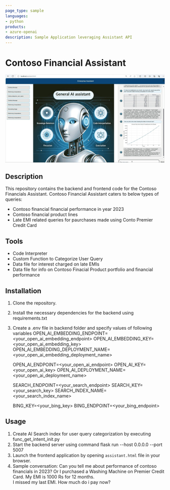 ```yaml
---
page_type: sample
languages:
- python
products:
- azure-openai
description: Sample Application leveraging Assistant API
---
```


# Contoso Financial Assistant
![Banner](./readme_assets/banner.jpg)

## Description

This repository contains the backend and frontend code for the Contoso Financials Assistant. 
Contoso Financial Assistant caters to below types of queries:
- Contoso financial financial performance in year 2023
- Contoso financial product lines
- Late EMI related queries for paurchases made using Conto Premier Credit Card 


## Tools

- Code Interpreter
- Custom Function to Categorize User Query
- Data file for interest charged on late EMIs
- Data file for info on Contoso Finacial Product portfolio and financial performance


## Installation

1. Clone the repository.
2. Install the necessary dependencies for the backend using requirements.txt
3. Create a .env file in backend folder and specify values of following variables
      OPEN_AI_EMBEDDING_ENDPOINT=<your_open_ai_embedding_endpoint>
      OPEN_AI_EMBEDDING_KEY=<your_open_ai_embedding_key>
      OPEN_AI_EMBEDDING_DEPLOYMENT_NAME=<your_open_ai_embedding_deployment_name>
      
      OPEN_AI_ENDPOINT=<your_open_ai_endpoint>
      OPEN_AI_KEY=<your_open_ai_key>
      OPEN_AI_DEPLOYMENT_NAME=<your_open_ai_deployment_name>
      
      SEARCH_ENDPOINT=<your_search_endpoint>
      SEARCH_KEY=<your_search_key>
      SEARCH_INDEX_NAME=<your_search_index_name>
      
      BING_KEY=<your_bing_key>
      BING_ENDPOINT=<your_bing_endpoint>

## Usage

1. Create AI Search index for user query categorization by executing func_get_intent_init.py 
2. Start the backend server using command flask run --host 0.0.0.0 --port 5007
3. Launch the frontend application by opening `assistant.html` file in your browser.
4. Sample conversation:
Can you tell me about performance of contoso financials in 2023?
Or
I purchased a Washing Machine on Premier Credit Card. 
My EMI is 1000 Rs for 12 months.  
I missed my last EMI. How much do i pay now?
